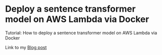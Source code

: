 # Deploy a sentence transformer model on AWS Lambda via Docker

Tutorial: How to deploy a sentence transformer model on AWS Lambda via Docker

Link to my [Blog post]()
